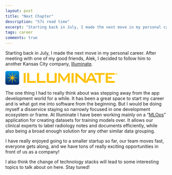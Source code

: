 ```yaml
---
layout: post
title: "Next Chapter"
description: "57s read time"
excerpt: "Starting back in July, I made the next move in my personal career. After meeting with one of my good friends..."
tags: career
comments: true
---
```


Starting back in July, I made the next move in my personal career. After meeting with one of my good friends, Alek, I decided to follow him to another Kansas City company, [Illuminate](https://goilluminate.com). 

![](/images/logo.png)

The one thing I had to really think about was stepping away from the app development world for a while. It has been a great space to start my career and is what got me into software from the beginning. But I would be doing myself a disservice staying so narrowly focused in one development ecosystem or frame. At Illuminate I have been working mainly on a “[MLOps](https://en.wikipedia.org/wiki/MLOps)” application for creating datasets for training models over. It allows our clinical experts to label radiology notes and documents efficiently, while also being a broad enough solution for any other similar data grouping.

I have really enjoyed going to a smaller startup so far, our team moves fast, everyone gets along, and we have tons of really exciting opportunities in front of us as a company!

I also think the change of technology stacks will lead to some interesting topics to talk about on here. Stay tuned!

